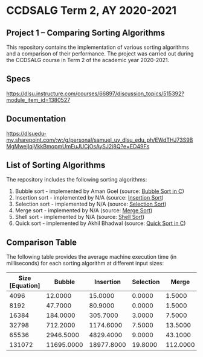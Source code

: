 # CCDSALG Term 2, AY 2020-2021

## Project 1 – Comparing Sorting Algorithms

This repository contains the implementation of various sorting algorithms and a comparison of their performance. The project was carried out during the CCDSALG course in Term 2 of the academic year 2020-2021.

## Specs ##
https://dlsu.instructure.com/courses/66897/discussion_topics/515392?module_item_id=1380527
## Documentation ##
https://dlsuedu-my.sharepoint.com/:w:/g/personal/samuel_uy_dlsu_edu_ph/EWdTHJ73S9BMgMwejIqjVkkBmopmUmEuJUCjOsAySJ2j8Q?e=ED49Fs

## List of Sorting Algorithms

The repository includes the following sorting algorithms:

1. Bubble sort - implemented by Aman Goel (source: [Bubble Sort in C](https://hackr.io/blog/bubble-sort-in-c))
2. Insertion sort - implemented by N/A (source: [Insertion Sort](https://www.programiz.com/dsa/insertion-sort))
3. Selection sort - implemented by N/A (source: [Selection Sort](https://www.programiz.com/dsa/selection-sort))
4. Merge sort - implemented by N/A (source: [Merge Sort](https://www.programiz.com/dsa/merge-sort))
5. Shell sort - implemented by N/A (source: [Shell Sort](https://www.programiz.com/dsa/shell-sort))
6. Quick sort - implemented by Akhil Bhadwal (source: [Quick Sort in C](https://hackr.io/blog/quick-sort-in-c))

## Comparison Table

The following table provides the average machine execution time (in milliseconds) for each sorting algorithm at different input sizes:

| Size [Equation] | Bubble | Insertion | Selection | Merge | Shell | Quick |
| --- | --- | --- | --- | --- | --- | --- |
| 4096 | 12.0000 | 15.0000 | 0.0000 | 1.5000 | 0.0000 |
| 8192 | 47.7000 | 80.9000 | 0.0000 | 1.5000 | 1.5000 |
| 16384 | 184.0000 | 305.7000 | 3.0000 | 7.5000 | 1.5000 |
| 32798 | 712.2000 | 1174.6000 | 7.5000 | 13.5000 | 4.5000 |
| 65536 | 2946.5000 | 4829.4000 | 9.0000 | 43.1000 | 10.5000 |
| 131072 | 11695.0000 | 18977.8000 | 19.8000 | 112.0000 | 24.6000 |
